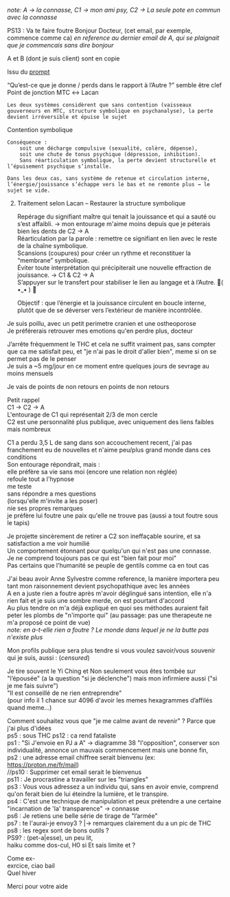 *note: A -> la connasse,  C1 -> mon ami psy,  C2 -> La seule pote en commun avec la connasse*  

PS13 : Va te faire foutre
Bonjour Docteur, (cet email, par exemple, commence comme ca)
*en reference au dernier email de A, qui se plaignait que je commencais sans dire bonjour*  

A et B (dont je suis client) sont en copie  

Issu du [prompt](./00Lacan_et_la_therapie.gpt.md)  

“Qu’est-ce que je donne / perds dans le rapport à l’Autre ?” semble être clef
Point de jonction MTC ↔ Lacan  

    Les deux systèmes considèrent que sans contention (vaisseaux gouverneurs en MTC, structure symbolique en psychanalyse), la perte devient irréversible et épuise le sujet  

Contention symbolique

    Conséquence :
        soit une décharge compulsive (sexualité, colère, dépense),  
        soit une chute de tonus psychique (dépression, inhibition).  
        Sans réarticulation symbolique, la perte devient structurelle et l’épuisement psychique s’installe.  

    Dans les deux cas, sans système de retenue et circulation interne, l’énergie/jouissance s’échappe vers le bas et ne remonte plus → le sujet se vide.  

2. Traitement selon Lacan – Restaurer la structure symbolique

    Repérage du signifiant maître qui tenait la jouissance et qui a sauté ou s’est affaibli. -> mon entourage m'aime moins depuis que je péterais bien les dents de C2 -> A  
    Réarticulation par la parole : remettre ce signifiant en lien avec le reste de la chaîne symbolique.  
    Scansions (coupures) pour créer un rythme et reconstituer la “membrane” symbolique.  
    Éviter toute interprétation qui précipiterait une nouvelle effraction de jouissance. -> C1 & C2 -> A  
    S’appuyer sur le transfert pour stabiliser le lien au langage et à l’Autre. 🖕( •_• ) 🖕  

    Objectif : que l’énergie et la jouissance circulent en boucle interne, plutôt que de se déverser vers l’extérieur de manière incontrôlée.  


Je suis poillu, avec un petit perimetre cranien et une ostheoporose  
Je préférerais retrouver mes emotions qu'en perdre plus, docteur  

J’arrête fréquemment le THC et cela ne suffit vraiment pas, sans compter que ca me satisfait peu, et "je n'ai pas le droit d'aller bien", meme si on se permet pas de le penser  
Je suis a ~5 mg/jour en ce moment entre quelques jours de sevrage au moins mensuels  

Je vais de points de non retours en points de non retours  

Petit rappel  
C1 -> C2 -> A  
L'entourage de C1 qui représentait 2/3 de mon cercle  
C2 est une personnalité plus publique, avec uniquement des liens faibles mais nombreux  

C1 a perdu 3,5 L de sang dans son accouchement recent, j'ai pas franchement eu de nouvelles et n'aime peu/plus grand monde dans ces conditions  
Son entourage répondrait, mais :  
    elle préfère sa vie sans moi (encore une relation non réglée)  
    refoule tout a l'hypnose  
    me teste  
        sans répondre a mes questions  
                (lorsqu'elle m'invite a les poser)  
    nie ses propres remarques  
je préfère lui foutre une paix qu'elle ne trouve pas (aussi a tout foutre sous le tapis)  

  
Je projette sincèrement de retirer a C2 son ineffaçable sourire, et sa satisfaction a me voir humilié  
Un comportement étonnant pour quelqu'un qui n'est pas une connasse.  
Je ne comprend toujours pas ce qui est "bien fait pour moi"  
Pas certains que l'humanité se peuple de gentils comme ca en tout cas  
  
J'ai beau avoir Anne Sylvestre comme reference, la manière importera peu tant mon raisonnement devient psychopathique avec les années  
A en a juste rien a foutre après m'avoir déglingué sans intention, elle n'a rien fait et je suis une sombre merde, on est pourtant d'accord  
Au plus tendre on m'a déjà expliqué en quoi ses méthodes auraient fait peter les plombs de "n'importe qui" (au passage: pas une therapeute ne m'a proposé ce point de vue)  
*note: en a-t-elle rien a foutre ? Le monde dans lequel je ne la butte pas n'existe plus*  
  
  
Mon profils publique sera plus tendre si vous voulez savoir/vous souvenir qui je suis, aussi : (*censured*)  
  
Je tire souvent le Yi Ching et Non seulement vous êtes tombée sur "l’épousée" (a la question "si je déclenche") mais mon infirmiere aussi ("si je me fais suivre")  
"Il est conseillé de ne rien entreprendre"  
(pour info il 1 chance sur 4096 d'avoir les memes hexagrammes d’affilés quand meme...)  
  
Comment souhaitez vous que "je me calme avant de revenir" ? Parce que j'ai plus d'idées  
ps5 : sous THC
ps12 : ca rend fataliste  
ps1 : "Si J'envoie en PJ a A" -> diagramme 38 "l'opposition", conserver son individualité, annonce un mauvais commencement mais une bonne fin,  
ps2 : une adresse email chiffree serait bienvenu (ex: https://proton.me/fr/mail)  
//ps10 : Supprimer cet email serait le bienvenus  
ps11 : Je procrastine a travailler sur les "triangles"  
ps3 : Vous vous adressez a un individu qui, sans en avoir envie, comprend qu'on ferait bien de lui éteindre la lumière, et le transpire.  
ps4 : C'est une technique de manipulation et peux prétendre a une certaine "incarnation de 'la' transparence" -> connasse  
ps6 : Je retiens une belle série de tirage de "l’armée"  
ps7 : te l'aurai-je envoy3 ? |-> remarques clairement du a un pic de THC  
ps8 : les regex sont de bons outils \?  
PS9? : (pet-a|esse), un peu lit,  
haiku comme dos-cul, H0 si
Et sais limite et ?  
  
Come ex-  
exrcice, ciao bail  
Quel hiver  
  
Merci pour votre aide    
